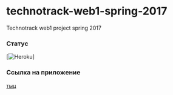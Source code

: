 # technotrack-web1-spring-2017
Technotrack web1 project spring 2017

### Статус 
[![Heroku](https://heroku-badge.herokuapp.com/?app=track-mail-web-kosolapov)]

### Ссылка на приложение
[тыц](track-mail-web-kosolapov.herokuapp.com)